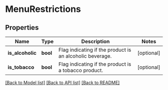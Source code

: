# MenuRestrictions

## Properties
Name | Type | Description | Notes
------------ | ------------- | ------------- | -------------
**is_alcoholic** | **bool** | Flag indicating if the product is an alcoholic beverage. | [optional] 
**is_tobacco** | **bool** | Flag indicating if the product is a tobacco product. | [optional] 

[[Back to Model list]](../README.md#documentation-for-models) [[Back to API list]](../README.md#documentation-for-api-endpoints) [[Back to README]](../README.md)

